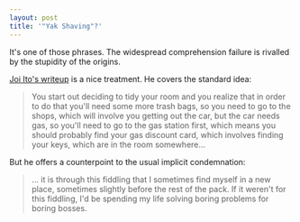 ```yaml
---
layout: post
title: '"Yak Shaving"?'
---
```


It's one of those phrases.  The widespread comprehension failure is rivalled
by the stupidity of the origins.

[Joi Ito's writeup](https://joi.ito.com/weblog/2005/03/05/yak-shaving.html) is a nice treatment.  He covers the standard idea:

> You start out deciding to tidy your room and you realize that in order to do that you'll need some more trash bags, so you need to go to the shops, which will involve you getting out the car, but the car needs gas, so you'll need to go to the gas station first, which means you should probably find your gas discount card, which involves finding your keys, which are in the room somewhere...

But he offers a counterpoint to the usual implicit condemnation:

> ... it is through this fiddling that I sometimes find myself in a new place, sometimes slightly before the rest of the pack. If it weren't for this fiddling, I'd be spending my life solving boring problems for boring bosses.
